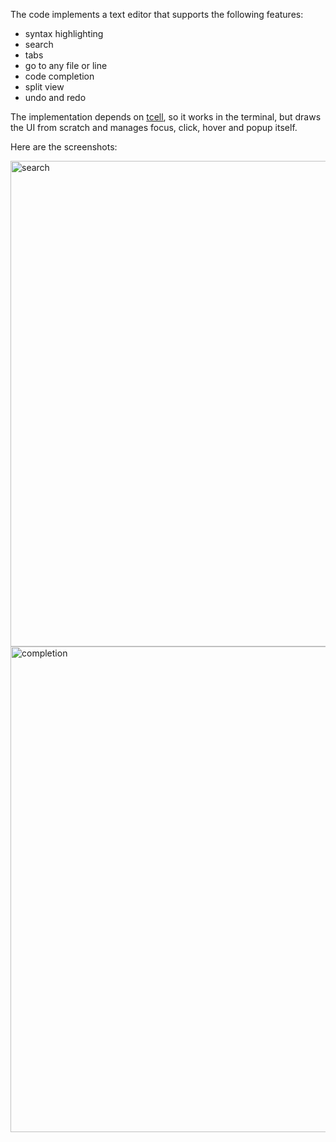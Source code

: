 The code implements a text editor that supports the following features:
- syntax highlighting
- search
- tabs
- go to any file or line
- code completion
- split view
- undo and redo

The implementation depends on [tcell](https://github.com/gdamore/tcell),
so it works in the terminal, but draws the UI from scratch 
and manages focus, click, hover and popup itself.

Here are the screenshots:

<img width="777" alt="search" src="https://github.com/user-attachments/assets/dc6c1232-b351-4877-a2e6-550bf68f391e">
<img width="777" alt="completion" src="https://github.com/user-attachments/assets/af7b9ecc-8260-48e4-a9be-c4e5104a5b6e">
